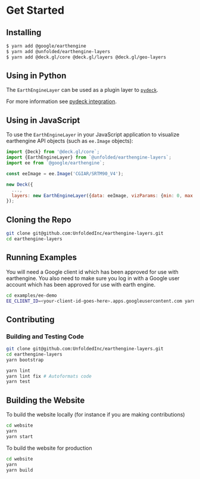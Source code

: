 # Get Started

## Installing

```sh
$ yarn add @google/earthengine
$ yarn add @unfolded/earthengine-layers
$ yarn add @deck.gl/core @deck.gl/layers @deck.gl/geo-layers
```

## Using in Python

The `EarthEngineLayer` can be used as a plugin layer to [`pydeck`](https://pydeck.gl).

For more information see [pydeck integration](/docs/developer-guide/pydeck-integration.md).

## Using in JavaScript

To use the `EarthEngineLayer` in your JavaScript application to visualize earthengine API objects (such as `ee.Image` objects):

```js
import {Deck} from '@deck.gl/core`;
import {EarthEngineLayer} from `@unfolded/earthengine-layers`;
import ee from `@google/earthengine`;

const eeImage = ee.Image('CGIAR/SRTM90_V4');

new Deck({
  ...,
  layers: new EarthEngineLayer({data: eeImage, vizParams: {min: 0, max: 255}})
});
```

## Cloning the Repo

```sh
git clone git@github.com:UnfoldedInc/earthengine-layers.git
cd earthengine-layers
```

## Running Examples

You will need a Google client id which has been approved for use with earthengine. You also need to make sure you log in with a Google user account which has been approved for use with earth engine.

```sh
cd examples/ee-demo
EE_CLIENT_ID=<your-client-id-goes-here>.apps.googleusercontent.com yarn start
```

## Contributing

### Building and Testing Code

```sh
git clone git@github.com:UnfoldedInc/earthengine-layers.git
cd earthengine-layers
yarn bootstrap
```

```sh
yarn lint
yarn lint fix # Autoformats code
yarn test
```

## Building the Website

To build the website locally (for instance if you are making contributions)

```sh
cd website
yarn
yarn start
```

To build the website for production

```sh
cd website
yarn
yarn build
```
